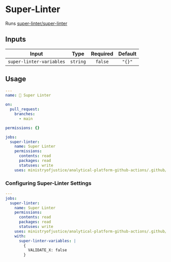 # Super-Linter

Runs [super-linter/super-linter](https://github.com/super-linter/super-linter)

## Inputs

|          Input           |   Type   | Required | Default |
| :----------------------: | :------: | :------: | :-----: |
| `super-linter-variables` | `string` | `false`  | `"{}"`  |

## Usage

```yaml
---
name: 🦝 Super Linter

on:
  pull_request:
    branches:
      - main

permissions: {}

jobs:
  super-linter:
    name: Super Linter
    permissions:
      contents: read
      packages: read
      statuses: write
    uses: ministryofjustice/analytical-platform-github-actions/.github/workflows/reusable-super-linter.yml@main
```

### Configuring Super-Linter Settings

```yaml
---
jobs:
  super-linter:
    name: Super Linter
    permissions:
      contents: read
      packages: read
      statuses: write
    uses: ministryofjustice/analytical-platform-github-actions/.github/workflows/reusable-super-linter.yml@main
    with:
      super-linter-variables: |
        {
          VALIDATE_X: false
        }
```
